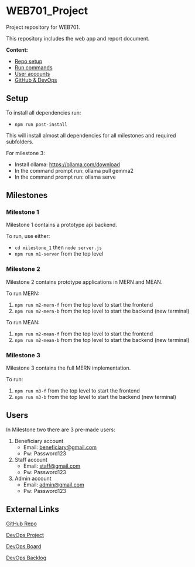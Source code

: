 # WEB701_Project
Project repository for WEB701.

This repository includes the web app and report document.

<b>Content:</b>
- [Repo setup](#setup)
- [Run commands](#milestones)
- [User accounts](#Users)
- [GitHub & DevOps](#external-links)


## Setup
To install all dependencies run:
- `npm run post-install`

This will install almost all dependencies for all milestones and required subfolders.

For milestone 3:
- Install ollama: https://ollama.com/download
- In the command prompt run: ollama pull gemma2
- In the command prompt run: ollama serve

## Milestones

### Milestone 1
Milestone 1 contains a prototype api backend.

To run, use either:
- `cd milestone_1` then `node server.js` 
- `npm run m1-server` from the top level

### Milestone 2
Milestone 2 contains prototype applications in MERN and MEAN.

To run MERN:
1. `npm run m2-mern-f` from the top level to start the frontend
2. `npm run m2-mern-b` from the top level to start the backend (new terminal)

To run MEAN:
1. `npm run m2-mean-f` from the top level to start the frontend
2. `npm run m2-mean-b` from the top level to start the backend (new terminal)

### Milestone 3
Milestone 3 contains the full MERN implementation.

To run:
1. `npm run m3-f` from the top level to start the frontend
2. `npm run m3-b` from the top level to start the backend (new terminal)

## Users
In Milestone two there are 3 pre-made users:
1. Beneficiary account
   - Email: beneficiary@gmail.com
   - Pw: Password123
2. Staff account
   - Email: staff@gmail.com
   - Pw: Password123
3. Admin account
   - Email: admin@gmail.com
   - Pw: Password123

## External Links

[GitHub Repo](https://github.com/Jayden-Htn/WEB701_Project)

[DevOps Project](https://dev.azure.com/Jayden-Houghton/WEB701%20Charity%20Website)

[DevOps Board](https://dev.azure.com/Jayden-Houghton/WEB701%20Charity%20Website/_boards/board/t/WEB701%20Charity%20Website%20Team/Stories)

[DevOps Backlog](https://dev.azure.com/Jayden-Houghton/WEB701%20Charity%20Website/_backlogs/backlog/WEB701%20Charity%20Website%20Team/Features/?showParents=true)